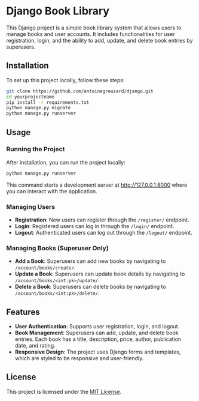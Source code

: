 # Django Book Library

This Django project is a simple book library system that allows users to manage books and user accounts. It includes
functionalities for user registration, login, and the ability to add, update, and delete book entries by superusers.

## Installation

To set up this project locally, follow these steps:

```bash
git clone https://github.com/antoinegreuzard/django.git
cd yourprojectname
pip install -r requirements.txt
python manage.py migrate
python manage.py runserver
```

## Usage

### Running the Project

After installation, you can run the project locally:

```bash
python manage.py runserver
```

This command starts a development server at http://127.0.0.1:8000 where you can interact with the application.

### Managing Users

- **Registration**: New users can register through the `/register/` endpoint.
- **Login**: Registered users can log in through the `/login/` endpoint.
- **Logout**: Authenticated users can log out through the `/logout/` endpoint.

### Managing Books (Superuser Only)

- **Add a Book**: Superusers can add new books by navigating to `/account/books/create/`.
- **Update a Book**: Superusers can update book details by navigating to `/account/books/<int:pk>/update/`.
- **Delete a Book**: Superusers can delete books by navigating to `/account/books/<int:pk>/delete/`.

## Features

- **User Authentication**: Supports user registration, login, and logout.
- **Book Management**: Superusers can add, update, and delete book entries. Each book has a title, description, price,
  author, publication date, and rating.
- **Responsive Design**: The project uses Django forms and templates, which are styled to be responsive and
  user-friendly.

## License

This project is licensed under the [MIT License](LICENSE).
